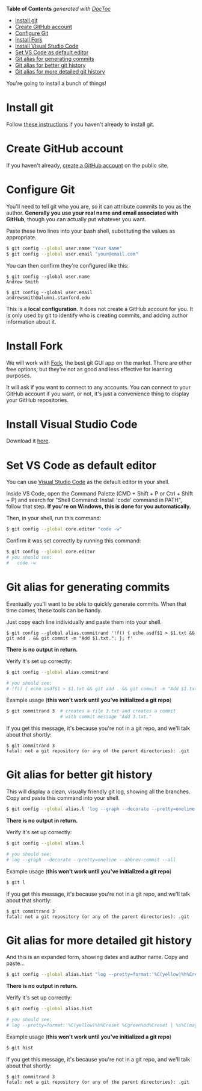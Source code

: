 <!-- START doctoc generated TOC please keep comment here to allow auto update -->
<!-- DON'T EDIT THIS SECTION, INSTEAD RE-RUN doctoc TO UPDATE -->
**Table of Contents**  *generated with [DocToc](https://github.com/thlorenz/doctoc)*

- [Install git](#install-git)
- [Create GitHub account](#create-github-account)
- [Configure Git](#configure-git)
- [Install Fork](#install-fork)
- [Install Visual Studio Code](#install-visual-studio-code)
- [Set VS Code as default editor](#set-vs-code-as-default-editor)
- [Git alias for generating commits](#git-alias-for-generating-commits)
- [Git alias for better git history](#git-alias-for-better-git-history)
- [Git alias for more detailed git history](#git-alias-for-more-detailed-git-history)

<!-- END doctoc generated TOC please keep comment here to allow auto update -->

You're going to install a bunch of things!

# Install git

Follow [these instructions](./installGit.md) if you haven't already to install git.

# Create GitHub account

If you haven't already, [create a GitHub account](http://github.com/) on the public site.

# Configure Git

You'll need to tell git who you are, so it can attribute commits to you as the author. **Generally you use your real name and email associated with GitHub**, though you can actually put whatever you want.

Paste these two lines into your bash shell, substituting the values as appropriate.

```bash
$ git config --global user.name "Your Name"
$ git config --global user.email "your@email.com"
```

You can then confirm they're configured like this:

```
$ git config --global user.name
Andrew Smith

$ git config --global user.email
andrewsmith@alumni.stanford.edu
```

This is a **local configuration**. It does not create a GitHub account for you. It is only used by git to identify who is creating commits, and adding author information about it.

# Install Fork

We will work with [Fork](https://git-fork.com/), the best git GUI app on the market. There are other free options, but they're not as good and less effective for learning purposes.

It will ask if you want to connect to any accounts. You can connect to your GitHub account if you want, or not, it's just a convenience thing to display your GitHub repositories.

# Install Visual Studio Code

Download it [here](https://code.visualstudio.com/).

# Set VS Code as default editor

You can use [Visual Studio Code](https://code.visualstudio.com/) as the default editor in your shell.

Inside VS Code, open the Command Palette (CMD + Shift + P or Ctrl + Shift + P) and search for "Shell Command: Install 'code' command in PATH", follow that step. **If you're on Windows, this is done for you automatically.**

Then, in your shell, run this command:

```bash
$ git config --global core.editor "code -w"
```

Confirm it was set correctly by running this command:

```bash
$ git config --global core.editor
# you should see:
#   code -w
```

# Git alias for generating commits

Eventually you'll want to be able to quickly generate commits. When that time comes, these tools can be handy.

Just copy each line individually and paste them into your shell.

```
$ git config --global alias.commitrand '!f() { echo asdf$1 > $1.txt && git add . && git commit -m "Add $1.txt."; }; f'
```

**There is no output in return.**

Verify it's set up correctly:

```bash
$ git config --global alias.commitrand

# you should see:
# !f() { echo asdf$1 > $1.txt && git add . && git commit -m "Add $1.txt."; }; f
```

Example usage (**this won't work until you've initialized a git repo**)

```bash
$ git commitrand 3  # creates a file 3.txt and creates a commit
                    # with commit message "Add 3.txt."
```

If you get this message, it's because you're not in a git repo, and we'll talk about that shortly:

```
$ git commitrand 3
fatal: not a git repository (or any of the parent directories): .git
```

# Git alias for better git history

This will display a clean, visually friendly git log, showing all the branches. Copy and paste this command into your shell.

```bash
$ git config --global alias.l 'log --graph --decorate --pretty=oneline --abbrev-commit --all'
```

**There is no output in return.**

Verify it's set up correctly:

```bash
$ git config --global alias.l

# you should see:
# log --graph --decorate --pretty=oneline --abbrev-commit --all
```

Example usage (**this won't work until you've initialized a git repo**)

```bash
$ git l
```

If you get this message, it's because you're not in a git repo, and we'll talk about that shortly:

```
$ git commitrand 3
fatal: not a git repository (or any of the parent directories): .git
```

# Git alias for more detailed git history

And this is an expanded form, showing dates and author name. Copy and paste...

```bash
$ git config --global alias.hist "log --pretty=format:'%C(yellow)%h%Creset %Cgreen%ad%Creset | %s%C(magenta)%d%Creset [%Cblue%an%Creset]' --graph --date=short --decorate"
```

**There is no output in return.**

Verify it's set up correctly:

```bash
$ git config --global alias.hist

# you should see:
# log --pretty=format:'%C(yellow)%h%Creset %Cgreen%ad%Creset | %s%C(magenta)%d%Creset [%Cblue%an%Creset]' --graph --date=short --decorate
```

Example usage (**this won't work until you've initialized a git repo**)

```bash
$ git hist
```

If you get this message, it's because you're not in a git repo, and we'll talk about that shortly:

```
$ git commitrand 3
fatal: not a git repository (or any of the parent directories): .git
```
